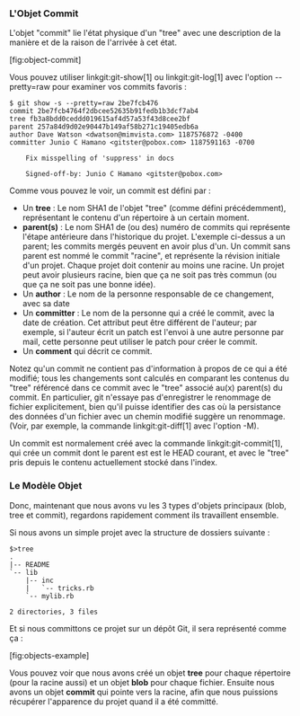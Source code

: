 ### L'Objet Commit ###

L'objet "commit" lie l'état physique d'un "tree" avec une description
de la manière et de la raison de l'arrivée à cet état.

[fig:object-commit]

Vous pouvez utiliser linkgit:git-show[1] ou linkgit:git-log[1] avec
l'option  --pretty=raw pour examiner vos commits favoris :

    $ git show -s --pretty=raw 2be7fcb476
    commit 2be7fcb4764f2dbcee52635b91fedb1b3dcf7ab4
    tree fb3a8bdd0ceddd019615af4d57a53f43d8cee2bf
    parent 257a84d9d02e90447b149af58b271c19405edb6a
    author Dave Watson <dwatson@mimvista.com> 1187576872 -0400
    committer Junio C Hamano <gitster@pobox.com> 1187591163 -0700

        Fix misspelling of 'suppress' in docs

        Signed-off-by: Junio C Hamano <gitster@pobox.com>

Comme vous pouvez le voir, un commit est défini par :

- Un **tree** : Le nom SHA1 de l'objet "tree" (comme défini précédemment),
  représentant le contenu d'un répertoire à un certain moment.
- **parent(s)** : Le nom SHA1 de (ou des) numéro de commits qui représente
  l'étape antérieure dans l'historique du projet. L'exemple ci-dessus a un
  parent; les commits mergés peuvent en avoir plus d'un. Un commit sans parent
  est nommé le commit "racine", et représente la révision initiale d'un projet.
  Chaque projet doit contenir au moins une racine. Un projet peut avoir
  plusieurs racine, bien que ça ne soit pas très commun (ou que ça ne soit pas
  une bonne idée).
- Un **author** : Le nom de la personne responsable de ce changement,
  avec sa date
- Un **committer** : Le nom de la personne qui a créé le commit, avec la date
  de création. Cet attribut peut être différent de l'auteur; par exemple, si
  l'auteur écrit un patch est l'envoi à une autre personne par mail, cette
  personne peut utiliser le patch pour créer le commit.
- Un **comment** qui décrit ce commit.

Notez qu'un commit ne contient pas d'information à propos de ce qui a été
modifié; tous les changements sont calculés en comparant les contenus du
"tree" référencé dans ce commit avec le "tree" associé au(x) parent(s) du
commit. En particulier, git n'essaye pas d'enregistrer le renommage de fichier
explicitement, bien qu'il puisse identifier des cas où la persistance
des données d'un fichier avec un chemin modifié suggère un renommage. (Voir,
par exemple, la commande linkgit:git-diff[1] avec l'option -M).

Un commit est normalement créé avec la commande linkgit:git-commit[1], qui
crée un commit dont le parent est est le HEAD courant, et avec le "tree" pris
depuis le contenu actuellement stocké dans l'index.

### Le Modèle Objet ###

Donc, maintenant que nous avons vu les 3 types d'objets principaux (blob, tree
et commit), regardons rapidement comment ils travaillent ensemble.

Si nous avons un simple projet avec la structure de dossiers suivante :

    $>tree
    .
    |-- README
    `-- lib
        |-- inc
        |   `-- tricks.rb
        `-- mylib.rb

    2 directories, 3 files

Et si nous committons ce projet sur un dépôt Git, il sera représenté comme ça :

[fig:objects-example]

Vous pouvez voir que nous avons créé un objet **tree** pour chaque répertoire (pour la
racine aussi) et un objet **blob** pour chaque fichier. Ensuite nous avons un objet
**commit** qui pointe vers la racine, afin que nous puissions récupérer l'apparence
du projet quand il a été committé.
